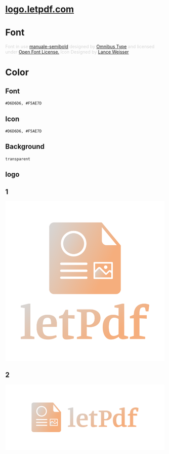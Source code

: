 # [logo.letpdf.com](http://logo.letpdf.com)

# Font

<div class="glitter-meta-authors" style="color: rgb(214, 214, 214);">
Font in use <a target="_blank" href="https://fonts.google.com/specimen/Manuale">manuale-semibold</a> designed by
<a target="_blank" href="http://www.omnibus-type.com/">Omnibus Type</a>
and licensed under
<a target="_blank" href="http://scripts.sil.org/cms/scripts/page.php?site_id=nrsi&amp;id=OFL_web">Open Font License.</a>
Icon Designed by
<a target="_blank" href="https://thenounproject.com/ldweisser">Lance Weisser</a></div>


# Color

## Font

    #D6D6D6, #F5AE7D


## Icon

    #D6D6D6, #F5AE7D


## Background

    transparent


## logo


## 1
![1/default.png](1/default.png)

## 2
![2/cover.png](2/cover.png)
